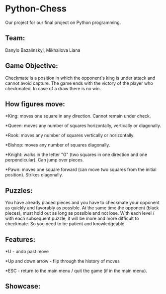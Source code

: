 # Python-Chess

Our project for our final project on Python programming.

## Team:

Danylo Bazalinskyi, Mikhailova Liana

## Game Objective:

Checkmate is a position in which the opponent's king is under attack and cannot avoid capture. The game ends with the victory of the player who checkmated. In case of a draw there is no win.

## How figures move:

\*King: moves one square in any direction. Cannot remain under check.

\*Queen: moves any number of squares horizontally, vertically or diagonally.

\*Rook: moves any number of squares vertically or horizontally.

\*Bishop: moves any number of squares diagonally.

\*Knight: walks in the letter "G" (two squares in one direction and one perpendicular). Can jump over pieces.

\*Pawn: moves one square forward (can move two squares from the initial position). Strikes diagonally.

## Puzzles:
You have already placed pieces and you have to checkmate your opponent as quickly and favorably as possible. At the same time the opponent (black pieces), must hold out as long as possible and not lose. 
With each level / with each subsequent puzzle, it will be more and more difficult to checkmate. So you need to be patient and knowledgeable. 

## Features:
\*U - undo past move

\*Up and down arrow - flip through the history of moves 

\*ESC - return to the main menu / quit the game (if in the main menu).

## Showcase:
